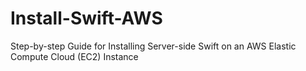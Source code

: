 # Install-Swift-AWS
Step-by-step Guide for Installing Server-side Swift on an AWS Elastic Compute Cloud (EC2) Instance 

